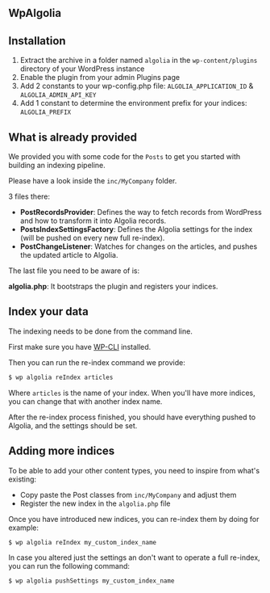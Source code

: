 WpAlgolia
-----------------------------

## Installation

1. Extract the archive in a folder named `algolia` in the `wp-content/plugins` directory of your WordPress instance
2. Enable the plugin from your admin Plugins page
3. Add 2 constants to your wp-config.php file: `ALGOLIA_APPLICATION_ID` & `ALGOLIA_ADMIN_API_KEY`
4. Add 1 constant to determine the environment prefix for your indices: `ALGOLIA_PREFIX`
 
## What is already provided

We provided you with some code for the `Posts` to get you started with building an indexing pipeline.

Please have a look inside the `inc/MyCompany` folder.

3 files there:

* **PostRecordsProvider**: Defines the way to fetch records from WordPress and how to transform it into Algolia records.
* **PostsIndexSettingsFactory**: Defines the Algolia settings for the index (will be pushed on every new full re-index).
* **PostChangeListener**: Watches for changes on the articles, and pushes the updated article to Algolia.


The last file you need to be aware of is:

**algolia.php**: It bootstraps the plugin and registers your indices.

## Index your data

The indexing needs to be done from the command line.

First make sure you have [WP-CLI](http://wp-cli.org/) installed.

Then you can run the re-index command we provide:

```bash
$ wp algolia reIndex articles
```

Where `articles` is the name of your index. When you'll have more indices, you can change that with another index name.

After the re-index process finished, you should have everything pushed to Algolia, and the settings should be set.
 
## Adding more indices

To be able to add your other content types, you need to inspire from what's existing:
- Copy paste the Post classes from `inc/MyCompany` and adjust them
- Register the new index in the `algolia.php` file

Once you have introduced new indices, you can re-index them by doing for example:

```bash
$ wp algolia reIndex my_custom_index_name
```

In case you altered just the settings an don't want to operate a full re-index, you can run the following command:

```bash
$ wp algolia pushSettings my_custom_index_name
```






